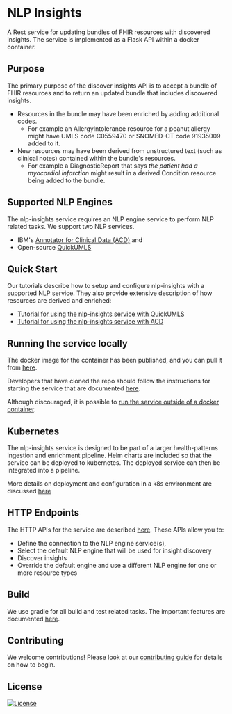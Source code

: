 # NLP Insights
A Rest service for updating bundles of FHIR resources with discovered insights.
The service is implemented as a Flask API within a docker container.

## Purpose
The primary purpose of the discover insights API is to accept a bundle of FHIR resources and to return an updated bundle that includes discovered insights.
* Resources in the bundle may have been enriched by adding additional codes. 
  - For example an AllergyIntolerance resource for a peanut allergy might have UMLS code C0559470 or SNOMED-CT code 91935009 added to it.
* New resources may have been derived from unstructured text (such as clinical notes) contained within the bundle's resources. 
  - For example a DiagnosticReport that says *the patient had a myocardial infarction* might result in a derived Condition resource being added to the bundle.


## Supported NLP Engines
The nlp-insights service requires an NLP engine service to perform NLP related tasks. We support two NLP services.

* IBM's [Annotator for Clinical Data (ACD)](https://www.ibm.com/cloud/watson-annotator-for-clinical-data) and 
* Open-source [QuickUMLS](https://github.com/Georgetown-IR-Lab/QuickUMLS)


## Quick Start
Our tutorials describe how to setup and configure nlp-insights with a supported NLP service. They also provide extensive description of how resources are derived and enriched:

* [Tutorial for using the nlp-insights service with QuickUMLS](./docs/examples/quickumls/quickumls_tutorial.md)
* [Tutorial for using the nlp-insights service with ACD](./docs/examples/acd/acd_tutorial.md)


## Running the service locally
The docker image for the container has been published, and you can pull it from [here](https://hub.docker.com/r/alvearie/nlp-insights).

Developers that have cloned the repo should follow the instructions for starting the service that are documented [here](./docs/examples/setup/start_nlp_insights.md).

Although discouraged, it is possible to [run the service outside of a docker container](./docs/developer/run_service_no_docker.md).

## Kubernetes
The nlp-insights service is designed to be part of a larger health-patterns ingestion and enrichment pipeline. Helm charts are included so that the service can be deployed to kubernetes. The deployed service can then be integrated into a pipeline.

More details on deployment and configuration in a k8s environment are discussed [here](./docs/developer/kubernetes.md)

## HTTP Endpoints
The HTTP APIs for the service are described [here](./docs/developer/http_endpoints.md).
These APIs allow you to:

* Define the connection to the NLP engine service(s),
* Select the default NLP engine that will be used for insight discovery
* Discover insights
* Override the default engine and use a different NLP engine for one or more resource types

## Build
We use gradle for all build and test related tasks. The important features are documented [here](./docs/developer/gradle_tasks.md).

## Contributing
We welcome contributions! Please look at our [contributing guide](./docs/developer/CONTRIBUTING.md) for details on how to begin.


## License
[![License](https://img.shields.io/badge/License-Apache%202.0-blue.svg)](https://opensource.org/licenses/Apache-2.0) 
